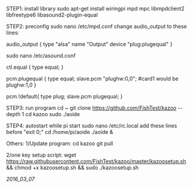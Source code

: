 STEP1: install library
sudo apt-get install wiringpi mpd mpc libmpdclient2 libfreetype6 libasound2-plugin-equal

STEP2: preconfig
sudo nano /etc/mpd.conf
change audio_output to these lines:

audio_output {
                 type           "alsa"
                 name           "Output"
                 device         "plug:plugequal"
}

sudo nano /etc/asound.conf

ctl.equal {
        type equal;
}

pcm.plugequal {
        type equal;
        slave.pcm "plughw:0,0"; #card1 would be plughw:1,0
}

pcm.!default{
        type plug;
        slave.pcm plugequal;
}

STEP3: run program
cd ~
git clone https://github.com/FishTest/kazoo --depth 1
cd kazoo
sudo ./aoide

STEP4: autostart while pi start
sudo nano /etc/rc.local
add these lines before "exit 0;"
cd /home/pi/aoide
./aoide &

Others:
1/Update program:
cd kazoo
git pull

2/one key setup script:
wget https://raw.githubusercontent.com/FishTest/kazoo/master/kazoosetup.sh && chmod +x kazoosetup.sh && sudo ./kazoosetup.sh

_2016_03_07_
